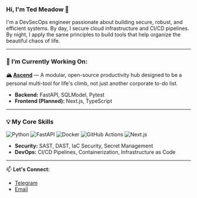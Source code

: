 ### Hi, I'm Ted Meadow 👋

I'm a DevSecOps engineer passionate about building secure, robust, and efficient systems. By day, I secure cloud infrastructure and CI/CD pipelines. By night, I apply the same principles to build tools that help organize the beautiful chaos of life.

---

### 🔭 I’m Currently Working On:

**🏔️ [Ascend](https://github.com/TedMeadow/Ascend)** — A modular, open-source productivity hub designed to be a personal multi-tool for life's climb, not just another corporate to-do list.
*   **Backend:** FastAPI, SQLModel, Pytest
*   **Frontend (Planned):** Next.js, TypeScript

---

### 💡 My Core Skills

<p align="left">
  <img src="https://img.shields.io/badge/Python-3776AB?style=for-the-badge&logo=python&logoColor=white" alt="Python"/>
  <img src="https://img.shields.io/badge/FastAPI-009688?style=for-the-badge&logo=fastapi&logoColor=white" alt="FastAPI"/>
  <img src="https://img.shields.io/badge/Docker-2496ED?style=for-the-badge&logo=docker&logoColor=white" alt="Docker"/>
  <img src="https://img.shields.io/badge/GitHub%20Actions-2088FF?style=for-the-badge&logo=github-actions&logoColor=white" alt="GitHub Actions"/>
  <img src="https://img.shields.io/badge/Next.js-000000?style=for-the-badge&logo=next.js&logoColor=white" alt="Next.js"/>
</p>

*   **Security:** SAST, DAST, IaC Security, Secret Management
*   **DevOps:** CI/CD Pipelines, Containerization, Infrastructure as Code

---

📫 **Let's Connect:**

*   [Telegram](https://t.me/TedMeadow)
*   [Email](tedmeadow@tedmeadow.ru)
